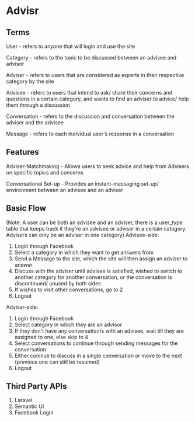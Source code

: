 # Advisr

## Terms
User - refers to anyone that will login and use the site

Category - refers to the topic to be discussed between an advisee and advisor

Adviser - refers to users that are considered as experts in their respective category by the site

Advisee - refers to users that intend to ask/ share their concerns and questions in a certain category, and wants to find
          an adviser to advice/ help them through a discussion

Conversation - refers to the discussion and conversation between the adviser and the advisee

Message - refers to each individual user's response in a conversation

## Features

Adviser-Matchmaking
          - Allows users to seek advice and help from Advisers on specific topics and concerns

Conversational Set-up
          - Provides an instant-messaging set-up/ environment between an advisee and an adviser

## Basic Flow

(Note: A user can be both an advisee and an adviser, there is a user_type table that keeps track if they're an advisee or adviser in a certain category. Advisers can only be an adviser in one category)
Advisee-side:
1. Login through Facebook
2. Select a category in which they want to get answers from
3. Send a Message to the site, which the site will then assign an adviser to answer
4. Discuss with the adviser until advisee is satisfied, wished to switch to another category for another conversation, or the conversation is discontinued/ unused by both sides
5. If wishes to visit other conversations, go to 2
6. Logout

Adviser-side:
1. Login through Facebook
2. Select category in which they are an advisor
3. If they don't have any conversation/s with an advisee, wait till they are assigned to one, else skip to 4
4. Select conversations to continue through sending messages for the conversation
5. Either coninue to discuss in a single conversation or move to the next (previous one can still be resumed)
6. Logout

## Third Party APIs
1. Laravel
2. Semantic UI
3. Facebook Login
